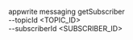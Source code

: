 appwrite messaging getSubscriber \
        --topicId <TOPIC_ID> \
        --subscriberId <SUBSCRIBER_ID>
